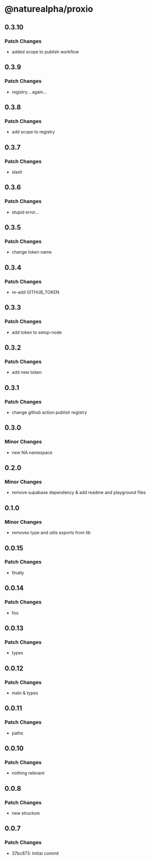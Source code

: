# @naturealpha/proxio

## 0.3.10

### Patch Changes

- added scope to publish workflow

## 0.3.9

### Patch Changes

- registry... again...

## 0.3.8

### Patch Changes

- add scope to registry

## 0.3.7

### Patch Changes

- slash

## 0.3.6

### Patch Changes

- stupid error...

## 0.3.5

### Patch Changes

- change token name

## 0.3.4

### Patch Changes

- re-add GITHUB_TOKEN

## 0.3.3

### Patch Changes

- add token to setup-node

## 0.3.2

### Patch Changes

- add new token

## 0.3.1

### Patch Changes

- change github action publish registry

## 0.3.0

### Minor Changes

- new NA namespace

## 0.2.0

### Minor Changes

- remove supabase dependency & add readme and playground files

## 0.1.0

### Minor Changes

- removes type and utils exports from lib

## 0.0.15

### Patch Changes

- finally

## 0.0.14

### Patch Changes

- foo

## 0.0.13

### Patch Changes

- types

## 0.0.12

### Patch Changes

- main & types

## 0.0.11

### Patch Changes

- paths

## 0.0.10

### Patch Changes

- nothing relevant

## 0.0.8

### Patch Changes

- new structure

## 0.0.7

### Patch Changes

- 37bc873: Initial commit
